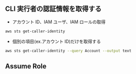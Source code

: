 ## CLI 実行者の認証情報を取得する

- アカウント ID、IAM ユーザ、IAM ロールの取得

```bash
aws sts get-caller-identity
```

- 個別の項目(ex.アカウント ID)だけを取得する

```bash
aws sts get-caller-identity --query Account --output text
```

## Assume Role
